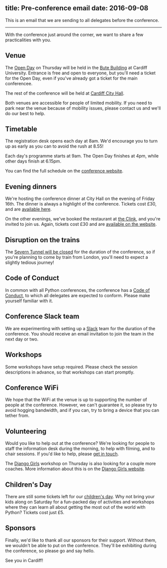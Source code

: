 title: Pre-conference email
date: 2016-09-08
---
This is an email that we are sending to all delegates before the conference.

* * *

With the conference just around the corner, we want to share a few practicalities with you.


## Venue

The [Open Day](http://2016.pyconuk.org/open-day/) on Thursday will be held in the [Bute Building](http://www.cardiff.ac.uk/estat/accessibilityinformation/cathayscampus/butebuilding/buteaccess.html) at Cardiff University.  Entrance is free and open to everyone, but you'll need a ticket for the Open Day, even if you've already got a ticket for the main conferencee.

The rest of the conference will be held at [Cardiff City Hall](http://www.cardiffcityhall.com/find-us).

Both venues are accessible for people of limited mobility. If you need to park near the venue because of mobility issues, please contact us and we'll do our best to help.


## Timetable

The registration desk opens each day at 8am.  We'd encourage you to turn up as early as you can to avoid the rush at 8.55!

Each day's programme starts at 9am.  The Open Day finishes at 4pm, while other days finish at 6.15pm.

You can find the full schedule on the [conference website](http://2016.pyconuk.org/programme/).


## Evening dinners

We're hosting the conference dinner at City Hall on the evening of Friday 16th.  The dinner is always a highlight of the conference.  Tickets cost £30, and are [available here](http://2016.pyconuk.org/conference-dinner/).

On the other evenings, we've booked the restaurant at [the Clink](http://theclinkcharity.org/the-clink-restaurants/cardiff-wales/), and you're invited to join us.  Again, tickets cost £30 and are [available on the website](http://2016.pyconuk.org/the-clink/).


## Disruption on the trains

The [Severn Tunnel will be closed](https://www.gwr.com/travel-updates/planned-engineering/severn-tunnel) for the duration of the conference, so if you're planning to come by train from London, you'll need to expect a slightly tedious journey!


## Code of Conduct

In common with all Python conferences, the conference has a [Code of Conduct](http://2016.pyconuk.org/code-of-conduct/), to which all delegates are expected to conform.  Please make yourself familiar with it.


## Conference Slack team

We are experimenting with setting up a [Slack](https://slack.com/) team for the duration of the conference.  You should receive an email invitation to join the team in the next day or two.


## Workshops

Some workshops have setup required.  Please check the session descriptions in advance, so that workshops can start promptly.


## Conference WiFi

We hope that the WiFi at the venue is up to supporting the number of people at the conference.  However, we can't guarantee it, so please try to avoid hogging bandwidth, and if you can, try to bring a device that you can tether from.


## Volunteering

Would you like to help out at the conference?  We're looking for people to staff the information desk during the morning, to help with filming, and to chair sessions.  If you'd like to help, please [get in touch](http://2016.pyconuk.org/contact/).

The [Django Girls](https://djangogirls.org/pyconuk2016/) workshop on Thursday is also looking for a couple more coaches.  More information about this is on the [Django Girls website](https://djangogirls.org/pyconuk2016/#coach).


## Children's Day

There are still some tickets left for our [children's day](http://2016.pyconuk.org/children/).  Why not bring your kids along on Saturday for a fun-packed day of activities and workshops where they can learn all about getting the most out of the world with Python?  Tickets cost just £5.


## Sponsors

Finally, we'd like to thank all our sponsors for their support.  Without them, we wouldn't be able to put on the conference.  They'll be exhibiting during the conference, so please go and say hello.


See you in Cardiff!
